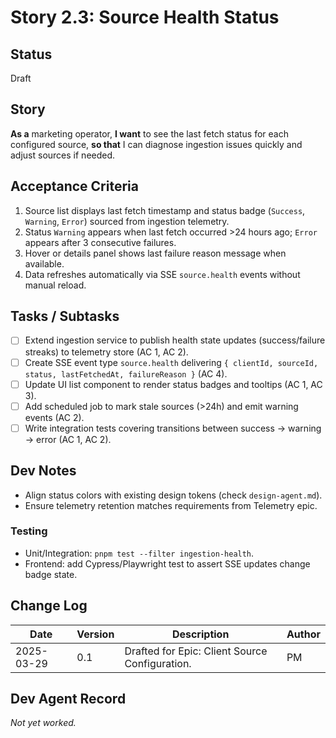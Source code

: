 # Story 2.3: Source Health Status

## Status
Draft

## Story
**As a** marketing operator,
**I want** to see the last fetch status for each configured source,
**so that** I can diagnose ingestion issues quickly and adjust sources if needed.

## Acceptance Criteria
1. Source list displays last fetch timestamp and status badge (`Success`, `Warning`, `Error`) sourced from ingestion telemetry.
2. Status `Warning` appears when last fetch occurred >24 hours ago; `Error` appears after 3 consecutive failures.
3. Hover or details panel shows last failure reason message when available.
4. Data refreshes automatically via SSE `source.health` events without manual reload.

## Tasks / Subtasks
- [ ] Extend ingestion service to publish health state updates (success/failure streaks) to telemetry store (AC 1, AC 2).
- [ ] Create SSE event type `source.health` delivering `{ clientId, sourceId, status, lastFetchedAt, failureReason }` (AC 4).
- [ ] Update UI list component to render status badges and tooltips (AC 1, AC 3).
- [ ] Add scheduled job to mark stale sources (>24h) and emit warning events (AC 2).
- [ ] Write integration tests covering transitions between success → warning → error (AC 1, AC 2).

## Dev Notes
- Align status colors with existing design tokens (check `design-agent.md`).
- Ensure telemetry retention matches requirements from Telemetry epic.

### Testing
- Unit/Integration: `pnpm test --filter ingestion-health`.
- Frontend: add Cypress/Playwright test to assert SSE updates change badge state.

## Change Log
| Date | Version | Description | Author |
|------|---------|-------------|--------|
| 2025-03-29 | 0.1 | Drafted for Epic: Client Source Configuration. | PM |

## Dev Agent Record
_Not yet worked._
